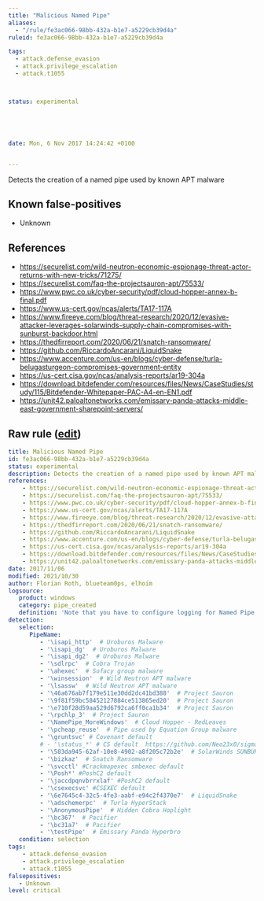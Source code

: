 ```yaml
---
title: "Malicious Named Pipe"
aliases:
  - "/rule/fe3ac066-98bb-432a-b1e7-a5229cb39d4a"
ruleid: fe3ac066-98bb-432a-b1e7-a5229cb39d4a

tags:
  - attack.defense_evasion
  - attack.privilege_escalation
  - attack.t1055



status: experimental





date: Mon, 6 Nov 2017 14:24:42 +0100


---
```


Detects the creation of a named pipe used by known APT malware

<!--more-->


## Known false-positives

* Unknown



## References

* https://securelist.com/wild-neutron-economic-espionage-threat-actor-returns-with-new-tricks/71275/
* https://securelist.com/faq-the-projectsauron-apt/75533/
* https://www.pwc.co.uk/cyber-security/pdf/cloud-hopper-annex-b-final.pdf
* https://www.us-cert.gov/ncas/alerts/TA17-117A
* https://www.fireeye.com/blog/threat-research/2020/12/evasive-attacker-leverages-solarwinds-supply-chain-compromises-with-sunburst-backdoor.html
* https://thedfirreport.com/2020/06/21/snatch-ransomware/
* https://github.com/RiccardoAncarani/LiquidSnake
* https://www.accenture.com/us-en/blogs/cyber-defense/turla-belugasturgeon-compromises-government-entity
* https://us-cert.cisa.gov/ncas/analysis-reports/ar19-304a
* https://download.bitdefender.com/resources/files/News/CaseStudies/study/115/Bitdefender-Whitepaper-PAC-A4-en-EN1.pdf
* https://unit42.paloaltonetworks.com/emissary-panda-attacks-middle-east-government-sharepoint-servers/


## Raw rule ([edit](https://github.com/SigmaHQ/sigma/edit/master/rules/windows/pipe_created/pipe_created_mal_namedpipes.yml))
```yaml
title: Malicious Named Pipe
id: fe3ac066-98bb-432a-b1e7-a5229cb39d4a
status: experimental
description: Detects the creation of a named pipe used by known APT malware
references:
    - https://securelist.com/wild-neutron-economic-espionage-threat-actor-returns-with-new-tricks/71275/
    - https://securelist.com/faq-the-projectsauron-apt/75533/
    - https://www.pwc.co.uk/cyber-security/pdf/cloud-hopper-annex-b-final.pdf
    - https://www.us-cert.gov/ncas/alerts/TA17-117A
    - https://www.fireeye.com/blog/threat-research/2020/12/evasive-attacker-leverages-solarwinds-supply-chain-compromises-with-sunburst-backdoor.html
    - https://thedfirreport.com/2020/06/21/snatch-ransomware/
    - https://github.com/RiccardoAncarani/LiquidSnake
    - https://www.accenture.com/us-en/blogs/cyber-defense/turla-belugasturgeon-compromises-government-entity
    - https://us-cert.cisa.gov/ncas/analysis-reports/ar19-304a
    - https://download.bitdefender.com/resources/files/News/CaseStudies/study/115/Bitdefender-Whitepaper-PAC-A4-en-EN1.pdf
    - https://unit42.paloaltonetworks.com/emissary-panda-attacks-middle-east-government-sharepoint-servers/
date: 2017/11/06
modified: 2021/10/30
author: Florian Roth, blueteam0ps, elhoim
logsource:
   product: windows
   category: pipe_created
   definition: 'Note that you have to configure logging for Named Pipe Events in Sysmon config (Event ID 17 and Event ID 18). The basic configuration is in popular sysmon configuration (https://github.com/SwiftOnSecurity/sysmon-config), but it is worth verifying. You can also use other repo, e.g. https://github.com/Neo23x0/sysmon-config, https://github.com/olafhartong/sysmon-modular. How to test detection? You can check powershell script from this site https://svch0st.medium.com/guide-to-named-pipes-and-hunting-for-cobalt-strike-pipes-dc46b2c5f575'
detection:
   selection:
      PipeName: 
         - '\isapi_http'  # Uroburos Malware
         - '\isapi_dg'  # Uroburos Malware 
         - '\isapi_dg2'  # Uroburos Malware
         - '\sdlrpc'  # Cobra Trojan
         - '\ahexec'  # Sofacy group malware
         - '\winsession'  # Wild Neutron APT malware 
         - '\lsassw'  # Wild Neutron APT malware 
         - '\46a676ab7f179e511e30dd2dc41bd388'  # Project Sauron 
         - '\9f81f59bc58452127884ce513865ed20'  # Project Sauron
         - '\e710f28d59aa529d6792ca6ff0ca1b34'  # Project Sauron 
         - '\rpchlp_3'  # Project Sauron 
         - '\NamePipe_MoreWindows'  # Cloud Hopper - RedLeaves 
         - '\pcheap_reuse'  # Pipe used by Equation Group malware
         - '\gruntsvc' # Covenant default 
         # - '\status_*' # CS default  https://github.com/Neo23x0/sigma/issues/253
         - '\583da945-62af-10e8-4902-a8f205c72b2e'  # SolarWinds SUNBURST malware 
         - '\bizkaz'  # Snatch Ransomware 
         - '\svcctl' #Crackmapexec smbexec default 
         - '\Posh*' #PoshC2 default 
         - '\jaccdpqnvbrrxlaf' #PoshC2 default 
         - '\csexecsvc' #CSEXEC default
         - '\6e7645c4-32c5-4fe3-aabf-e94c2f4370e7'  # LiquidSnake 
         - '\adschemerpc'  # Turla HyperStack 
         - '\AnonymousPipe'  # Hidden Cobra Hoplight
         - '\bc367'  # Pacifier 
         - '\bc31a7'  # Pacifier 
         - '\testPipe'  # Emissary Panda Hyperbro 
   condition: selection
tags:
    - attack.defense_evasion
    - attack.privilege_escalation
    - attack.t1055
falsepositives:
   - Unknown
level: critical

```
